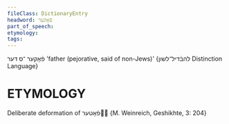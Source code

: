 ```yaml
---
fileClass: DictionaryEntry
headword: פֿאָקער
part_of_speech: 
etymology: 
tags: 
---
```

פֿאָקער
־ס
דער
'father (pejorative, said of non-Jews)'
{להבֿדיל־לשון Distinction Language}

ETYMOLOGY
===========
Deliberate deformation of פֿאָטער {M. Weinreich, Geshikhte, 3: 204}